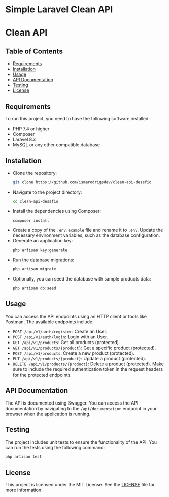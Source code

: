 # Simple Laravel Clean API

# Clean API

## Table of Contents

- [Requirements](#requirements)
- [Installation](#installation)
- [Usage](#usage)
- [API Documentation](#api-documentation)
- [Testing](#testing)
- [License](#license)

## Requirements

To run this project, you need to have the following software installed:

- PHP 7.4 or higher
- Composer
- Laravel 8.x
- MySQL or any other compatible database

## Installation

* Clone the repository:
  ```bash
  git clone https://github.com/ismarodrigsdev/clean-api-desafio
  ```
* Navigate to the project directory:
  ```bash
  cd clean-api-desafio
  ```
* Install the dependencies using Composer:
  ```bash
  composer install 
  ```
* Create a copy of the `.env.example` file and rename it to `.env`. Update the necessary environment variables, such as the database configuration.
* Generate an application key:
  ```bash
  php artisan key:generate
  ```
* Run the database migrations:
  ```bash
  php artisan migrate
  ```
* Optionally, you can seed the database with sample products data:
  ```bash
  php artisan db:seed
  ```

## Usage

You can access the API endpoints using an HTTP client or tools like Postman. The available endpoints include:

- `POST /api/v1/auth/register`: Create an User.
- `POST /api/v1/auth/login`: Login with an User.
- `GET /api/v1/products`: Get all products (protected).
- `GET /api/v1/products/{product}`: Get a specific product (protected).
- `POST /api/v1/products`: Create a new product (protected).
- `PUT /api/v1/products/{product}`: Update a product (protected).
- `DELETE /api/v1/products/{product}`: Delete a product (protected).                                                                                  Make sure to include the required authentication token in the request headers for the protected endpoints.

## API Documentation

The API is documented using Swagger. You can access the API documentation by navigating to the `/api/documentation` endpoint in your browser when the application is running.

## Testing

The project includes unit tests to ensure the functionality of the API. You can run the tests using the following command:

```bash
php artisan test
```

## License

This project is licensed under the MIT License. See the [LICENSE](LICENSE) file for more information.

